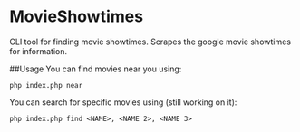 MovieShowtimes
==============

CLI tool for finding movie showtimes. Scrapes the google movie showtimes for information.

##Usage
You can find movies near you using:
```
php index.php near
```
You can search for specific movies using (still working on it):
```
php index.php find <NAME>, <NAME 2>, <NAME 3>
```
